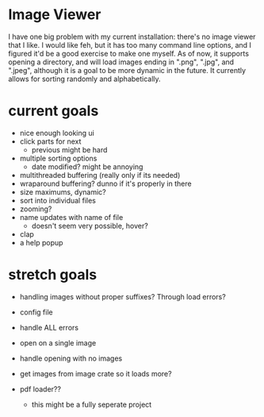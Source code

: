 # Image Viewer
I have one big problem with my current installation: there's no image viewer that I like.
I would like feh, but it has too many command line options, and I figured it'd be a good exercise to make one myself.
As of now, it supports opening a directory, and will load images ending in ".png", ".jpg", and ".jpeg", although it is a goal to be more dynamic in the future.
It currently allows for sorting randomly and alphabetically.

# current goals
- nice enough looking ui
- click parts for next
    - previous might be hard
- multiple sorting options
    - date modified?  might be annoying
- multithreaded buffering (really only if its needed)
- wraparound buffering? dunno if it's properly in there
- size maximums, dynamic?
- sort into individual files
- zooming?
- name updates with name of file
    - doesn't seem very possible, hover?
- clap
- a help popup

# stretch goals
- handling images without proper suffixes? Through load errors?
- config file
- handle ALL errors
- open on a single image
- handle opening with no images
- get images from image crate so it loads more?

- pdf loader??
    - this might be a fully seperate project
